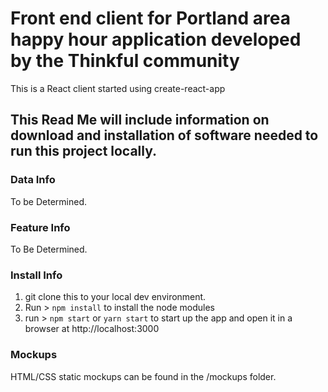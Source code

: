 # Front end client for Portland area happy hour application developed by the Thinkful community
This is a React client started using create-react-app

## This Read Me will include information on download and installation of software needed to run this project locally.

### Data Info

To be Determined.

### Feature Info

To Be Determined.

### Install Info

1. git clone this to your local dev environment.
2. Run > ``npm install`` to install the node modules
3. run > ``npm start`` or ``yarn start`` to start up the app and open it in a browser at http://localhost:3000

### Mockups
HTML/CSS static mockups can be found in the /mockups folder.